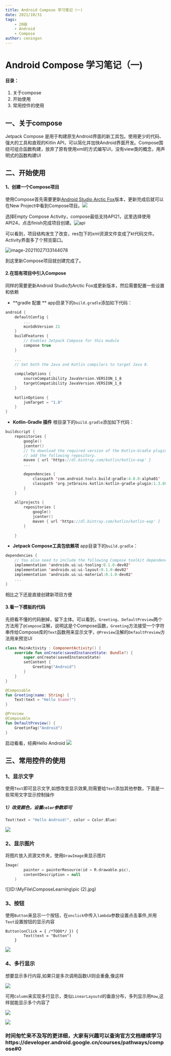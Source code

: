 ```yaml
---
title: Android Compose 学习笔记（一)
date: 2021/10/31
tags: 
    - 20级
    - Android
    - Compose
author: ceningxn
---
```


# Android Compose 学习笔记（一)

#### 目录：

1. 关于compose
2. 开始使用
3. 常用控件的使用



## 一、关于compose

Jetpack Compose 是用于构建原生Android界面的新工具包。使用更少的代码、强大的工具和直观的Kitlin API，可以简化并加快Android界面开发。Compose围绕可组合函数构建，放弃了原有使用xml的方式编写UI，没有view类的概念，用声明式的函数构建UI



## 二、开始使用

#### 1、创建一个Compose项目

使用Compose首先需要更新[Android Studio Arctic Fox](https://developer.android.google.cn/studio)版本，更新完成后就可以在New Project中看到Compose项目。![](newpro.png)

选择Empty Compose Activity，compose最低支持API21，这里选择使用API24，点击finish完成项目创建。![api](api.png)

可以看到，项目结构发生了改变，res包下的xml资源文件变成了kt代码文件。Activity界面多了个预览窗口。

![image-20211027133144078](image-20211027133144078.png)

到这里新Compose项目就创建完成了。

#### 2.在现有项目中引入Compose

同样的需要更新Android Studio为Arctic Fox或更新版本，然后需要配置一些设置和依赖

- **gradle 配置 ** app目录下的`build.gradle`添加如下代码：

```kotlin
android {
    defaultConfig {
        ...
        minSdkVersion 21
    }
    buildFeatures {
        // Enables Jetpack Compose for this module
        compose true
    }
    
    ...
    // Set both the Java and Kotlin compilers to target Java 8.
    
    compileOptions {
        sourceCompatibility JavaVersion.VERSION_1_8
        targetCompatibility JavaVersion.VERSION_1_8
    }
    
    kotlinOptions {
        jvmTarget = "1.8"
    }
}
```

- **Kotlin-Gradle 插件** 根目录下的`build.gradle`添加如下代码：

```kotlin
buildscript {
    repositories {
        google()
        jcenter()
        // To download the required version of the Kotlin-Gradle plugin,
        // add the following repository.
        maven { url 'https://dl.bintray.com/kotlin/kotlin-eap' }
        ...

        dependencies {
            classpath 'com.android.tools.build:gradle:4.0.0-alpha01'
            classpath 'org.jetbrains.kotlin:kotlin-gradle-plugin:1.3.60-eap-25'
        }
    }
    
    allprojects {
        repositories {
            google()
            jcenter()
            maven { url 'https://dl.bintray.com/kotlin/kotlin-eap' }
        }
        
    }

```

- **Jetpack Compose工具包依赖项**  app目录下的`build.gradle`：

```kotlin
dependencies {
    // You also need to include the following Compose toolkit dependencies.
    implementation 'androidx.ui:ui-tooling:0.1.0-dev02'
    implementation 'androidx.ui:ui-layout:0.1.0-dev02'
    implementation 'androidx.ui:ui-material:0.1.0-dev02'
    ...
}

```
相比之下还是直接创建新项目方便

#### 3.看一下模板的代码

先把看不懂的代码删掉，留下主体。可以看到，`Greeting`、`DefaultPreview`两个方法用了`@Compose`注解，说明这是个Compose函数，`Greeting`方法接受一个字符串传给Compose库的`Text`函数用来显示文字，`@Preview`注解的`DefaultPreview`方法用来预览UI

```kotlin
class MainActivity : ComponentActivity() {
    override fun onCreate(savedInstanceState: Bundle?) {
        super.onCreate(savedInstanceState)
        setContent {
            Greeting("Android")
        }
    }
}

@Composable
fun Greeting(name: String) {
    Text(text = "Hello $name!")
}

@Preview
@Composable
fun DefaultPreview() {
    Greetinfag("Android")
}
```

启动看看，经典Hello Android
![](\main1.jpg)

## 三、常用控件的使用




### 1、显示文字

使用`Text`即可显示文字,如想改变显示效果,则需要给`Text`添加其他参数，下面是一些常用文字显示控制操作



##### 1）改变颜色，设置`color`参数即可

```kotlin
Text(text = "Hello Android!", color = Color.Blue)
```

![](\textColor.png)

### 2、显示图片

将图片放入资源文件夹，使用`DrawImage`来显示图片

```kotlin
Image(
        painter = painterResource(id = R.drawable.pic),
        contentDescription = null
    )
```

![](D:\MyFile\ComposeLearning\pic (2).jpg)



### 3、按钮

使用`Button`来显示一个按钮，在`onclick`中传入`lambda`参数设置点击事件,并用`Text`设置按钮的显示内容

```
Button(onClick = { /*TODO*/ }) {
        Text(text = "Button")
    }
```

![](D:\MyFile\ComposeLearning\button.png)



### 4、多行显示

想要显示多行内容,如果只是多次调用函数UI则会重叠,像这样

![](D:\MyFile\ComposeLearning\dui.png)

可用`Column`来实现多行显示，类似`LinearLayoutd`的垂直分布，多列显示用`Row`,这样就能显示多个内容了

![](D:\MyFile\ComposeLearning\mutiyline.png)



![](D:\MyFile\ComposeLearning\mulityrow.png)



### 时间匆忙来不及写的更详细，大家有兴趣可以查询官方文档继续学习https://developer.android.google.cn/courses/pathways/compose#0
